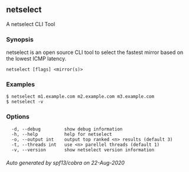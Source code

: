 ## netselect

A netselect CLI Tool

### Synopsis

netselect is an open source CLI tool to select the fastest mirror based on the lowest ICMP latency.

```
netselect [flags] <mirror(s)>
```

### Examples

```
$ netselect m1.example.com m2.example.com m3.example.com
$ netselect -v

```

### Options

```
  -d, --debug         show debug information
  -h, --help          help for netselect
  -o, --output int    output top ranked <n> results (default 3)
  -t, --threads int   use <n> parellel threads (default 1)
  -v, --version       show netselect version information
```

###### Auto generated by spf13/cobra on 22-Aug-2020
